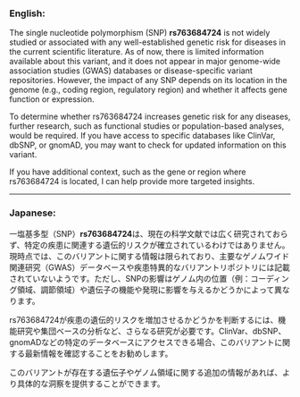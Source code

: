 ### English:
The single nucleotide polymorphism (SNP) **rs763684724** is not widely studied or associated with any well-established genetic risk for diseases in the current scientific literature. As of now, there is limited information available about this variant, and it does not appear in major genome-wide association studies (GWAS) databases or disease-specific variant repositories. However, the impact of any SNP depends on its location in the genome (e.g., coding region, regulatory region) and whether it affects gene function or expression.

To determine whether rs763684724 increases genetic risk for any diseases, further research, such as functional studies or population-based analyses, would be required. If you have access to specific databases like ClinVar, dbSNP, or gnomAD, you may want to check for updated information on this variant.

If you have additional context, such as the gene or region where rs763684724 is located, I can help provide more targeted insights.

---

### Japanese:
一塩基多型（SNP）**rs763684724**は、現在の科学文献では広く研究されておらず、特定の疾患に関連する遺伝的リスクが確立されているわけではありません。現時点では、このバリアントに関する情報は限られており、主要なゲノムワイド関連研究（GWAS）データベースや疾患特異的なバリアントリポジトリには記載されていないようです。ただし、SNPの影響はゲノム内の位置（例：コーディング領域、調節領域）や遺伝子の機能や発現に影響を与えるかどうかによって異なります。

rs763684724が疾患の遺伝的リスクを増加させるかどうかを判断するには、機能研究や集団ベースの分析など、さらなる研究が必要です。ClinVar、dbSNP、gnomADなどの特定のデータベースにアクセスできる場合、このバリアントに関する最新情報を確認することをお勧めします。

このバリアントが存在する遺伝子やゲノム領域に関する追加の情報があれば、より具体的な洞察を提供することができます。